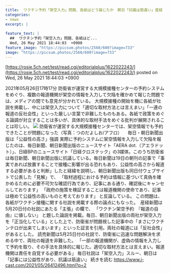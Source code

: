 ```yaml
---
title:  ワクチン予約「架空入力」問題、各紙はどう論じたか　朝日「抗議は筋違い」産経「報道の自由に値しない」  
categories:
- news
excerpt: |
  
feature_text: |
  ##  ワクチン予約「架空入力」問題、各紙はど...
  Wed, 26 May 2021 18:44:03  +0900
feature_image: "https://picsum.photos/2560/600?image=733"
image: "https://picsum.photos/2560/600?image=733"
---
```


[https://rosie.5ch.net/test/read.cgi/editorialplus/1622022243/](https://rosie.5ch.net/test/read.cgi/editorialplus/1622022243/)
posted on Wed, 26 May 2021 18:44:03  +0900

<!--more-->

2021年05月26日17時17分 防衛省が運営する大規模接種センターの予約システムをめぐり、複数の報道機関が架空の情報を入力して欠陥を確かめて報じた問題では、メディアの間でも意見が分かれている。 大規模接種の開始を機に各紙が社説を掲載し、中には架空入力について「適切な取材方法とは言えまい」「一連の報道の反社会性」といった厳しい言葉で非難したものもある。各紙で政策をめぐる論調が対立することは多いが、具体的な取材手法をめぐる批判が展開されることは珍しい。 ![](https://www.j-cast.com/assets_c/2021/05/news_20210526170703-thumb-645xauto-201130.jpg) 防衛省が運営する大規模接種センターでは、架空情報でも予約できたことが問題になった（写真：つのだよしお/アフロ） 　毎日・朝日新聞出版は「公益性の高さ」強調 実際に予約システムに架空情報を入力して欠陥を報じたのは、毎日新聞、朝日新聞出版のニュースサイト「AERA dot.（アエラドット）」、日経BPのニュースサイト「日経クロステック」の3媒体。このうち防衛省は毎日新聞、朝日新聞出版に抗議している。毎日新聞は19日の朝刊の記事で「事実であれば放置することで接種に影響が出る恐れもあり、公益性の高さから報道する必要があると判断」したと経緯を説明し、朝日新聞出版も同日付ウェブサイトで公表した「見解」で、 「取材過程における予約は情報に基づいて真偽を確かめるために必要不可欠な確認行為であり、記事にある通り、確認後にキャンセルしております」 「政府の施策を検証することは報道機関の使命であり、記事は極めて公益性の高いものと考えております」 と反論している。 この問題は、各紙がワクチン接種に関する社説を掲載する際の論点にもなった。　産経新聞は5月20日付の社説にあたる「主張」の欄で、 「ワクチン架空予約　『報道の自由』に値しない」 と題した論説を掲載。毎日、朝日新聞出版の両社が架空入力を「正当化している」とした上で、防衛省が問題視した記事中の「まさにワクチンテロが出来てしまいます」といった証言を引用。両社の報道には「反社会性」があるとした。 読売新聞は5月25日付の社説で、防衛省に迅速な問題解決を求める中で、両社の報道を非難した。 「一部の報道機関が、虚偽の情報を入力して予約を取り、その手法を具体的に報じた。適切な取材方法とは言えまい。報道機関は責任を自覚する必要がある」 毎日社説は「架空入力」スルー、朝日は「記事には公益性があり、抗議は筋違い」 続きを読む https://www.j-cast.com/2021/05/26412496.html?p=2
